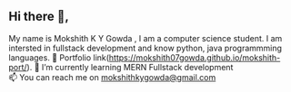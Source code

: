 ## Hi there 👋, 
My name is Mokshith K Y Gowda , I am a computer science student. I am intersted in fullstack development and know python, java programmming languages.
📖 Portfolio link(https://mokshith07gowda.github.io/mokshith-port/).
🌱 I’m currently learning MERN Fullstack development\
📫 You can reach me on mokshithkygowda@gmail.com


<!--
**Mokshith07gowda/Mokshith07gowda** is a ✨ _special_ ✨ repository because its `README.md` (this file) appears on your GitHub profile.

Here are some ideas to get you started:

- 🔭 I’m currently working on ...
- 🌱 I’m currently learning ...
- 👯 I’m looking to collaborate on ...
- 🤔 I’m looking for help with ...
- 💬 Ask me about ...
- 📫 How to reach me: ...
- 😄 Pronouns: ...
- ⚡ Fun fact: ...
-->
